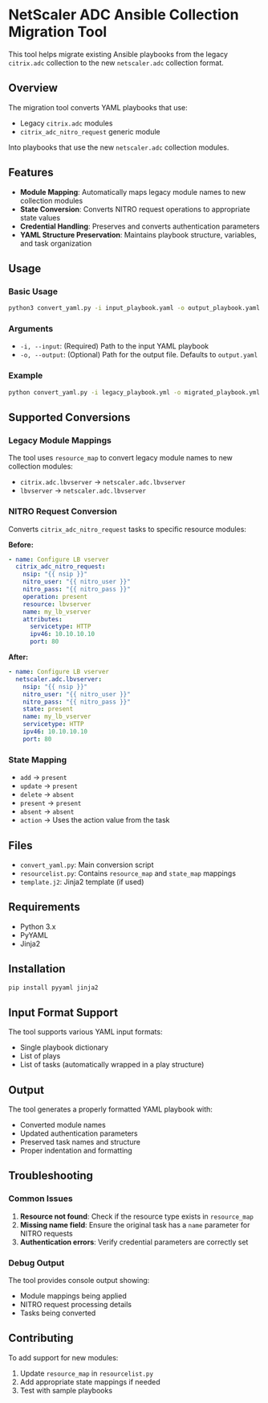 # NetScaler ADC Ansible Collection Migration Tool

This tool helps migrate existing Ansible playbooks from the legacy `citrix.adc` collection to the new `netscaler.adc` collection format.

## Overview

The migration tool converts YAML playbooks that use:
- Legacy `citrix.adc` modules 
- `citrix_adc_nitro_request` generic module

Into playbooks that use the new `netscaler.adc` collection modules.

## Features

- **Module Mapping**: Automatically maps legacy module names to new collection modules
- **State Conversion**: Converts NITRO request operations to appropriate state values
- **Credential Handling**: Preserves and converts authentication parameters
- **YAML Structure Preservation**: Maintains playbook structure, variables, and task organization

## Usage

### Basic Usage

```bash
python3 convert_yaml.py -i input_playbook.yaml -o output_playbook.yaml
```

### Arguments

- `-i, --input`: (Required) Path to the input YAML playbook
- `-o, --output`: (Optional) Path for the output file. Defaults to `output.yaml`

### Example

```bash
python convert_yaml.py -i legacy_playbook.yml -o migrated_playbook.yml
```

## Supported Conversions

### Legacy Module Mappings
The tool uses `resource_map` to convert legacy module names to new collection modules:
- `citrix.adc.lbvserver` → `netscaler.adc.lbvserver`
- `lbvserver` → `netscaler.adc.lbvserver`

### NITRO Request Conversion
Converts `citrix_adc_nitro_request` tasks to specific resource modules:

**Before:**
```yaml
- name: Configure LB vserver
  citrix_adc_nitro_request:
    nsip: "{{ nsip }}"
    nitro_user: "{{ nitro_user }}"
    nitro_pass: "{{ nitro_pass }}"
    operation: present
    resource: lbvserver
    name: my_lb_vserver
    attributes:
      servicetype: HTTP
      ipv46: 10.10.10.10
      port: 80
```

**After:**
```yaml
- name: Configure LB vserver
  netscaler.adc.lbvserver:
    nsip: "{{ nsip }}"
    nitro_user: "{{ nitro_user }}"
    nitro_pass: "{{ nitro_pass }}"
    state: present
    name: my_lb_vserver
    servicetype: HTTP
    ipv46: 10.10.10.10
    port: 80
```

### State Mapping
- `add` → `present`
- `update` → `present`
- `delete` → `absent`
- `present` → `present`
- `absent` → `absent`
- `action` → Uses the action value from the task

## Files

- `convert_yaml.py`: Main conversion script
- `resourcelist.py`: Contains `resource_map` and `state_map` mappings
- `template.j2`: Jinja2 template (if used)

## Requirements

- Python 3.x
- PyYAML
- Jinja2

## Installation

```bash
pip install pyyaml jinja2
```

## Input Format Support

The tool supports various YAML input formats:
- Single playbook dictionary
- List of plays
- List of tasks (automatically wrapped in a play structure)

## Output

The tool generates a properly formatted YAML playbook with:
- Converted module names
- Updated authentication parameters  
- Preserved task names and structure
- Proper indentation and formatting

## Troubleshooting

### Common Issues

1. **Resource not found**: Check if the resource type exists in `resource_map`
2. **Missing name field**: Ensure the original task has a `name` parameter for NITRO requests
3. **Authentication errors**: Verify credential parameters are correctly set

### Debug Output

The tool provides console output showing:
- Module mappings being applied
- NITRO request processing details
- Tasks being converted

## Contributing

To add support for new modules:
1. Update `resource_map` in `resourcelist.py`
2. Add appropriate state mappings if needed
3. Test with sample playbooks
